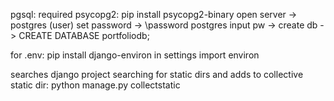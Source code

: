 
pgsql:
required psycopg2: pip install psycopg2-binary
open server -> postgres (user)
set password -> \password postgres
input pw ->
create db -> CREATE DATABASE portfoliodb;

for .env:
pip install django-environ
in settings import environ

searches django project searching for static dirs and adds to collective static dir:
python manage.py collectstatic